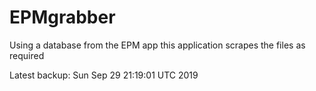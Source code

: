 # EPMgrabber
Using a database from the EPM app this application scrapes the files as required


Latest backup: Sun Sep 29 21:19:01 UTC 2019

